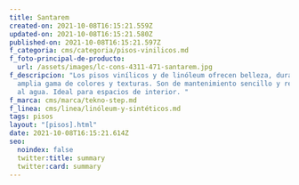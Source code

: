 ```yaml
---
title: Santarem
created-on: 2021-10-08T16:15:21.559Z
updated-on: 2021-10-08T16:15:21.580Z
published-on: 2021-10-08T16:15:21.597Z
f_categoria: cms/categoria/pisos-vinilicos.md
f_foto-principal-de-producto:
  url: /assets/images/lc-cons-4311-471-santarem.jpg
f_descripcion: "Los pisos vinílicos y de linóleum ofrecen belleza, durabilidad y
  amplia gama de colores y texturas. Son de mantenimiento sencillo y resistentes
  al agua. Ideal para espacios de interior. "
f_marca: cms/marca/tekno-step.md
f_linea: cms/linea/linóleum-y-sintéticos.md
tags: pisos
layout: "[pisos].html"
date: 2021-10-08T16:15:21.614Z
seo:
  noindex: false
  twitter:title: summary
  twitter:card: summary
---
```

